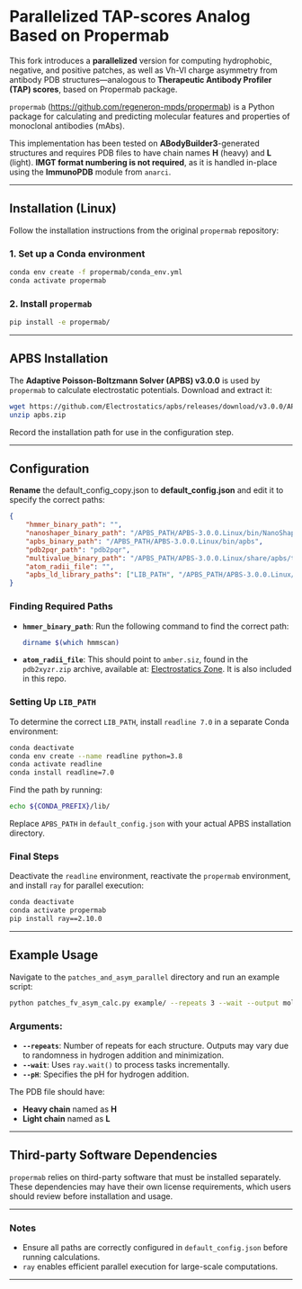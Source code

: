 # Parallelized TAP-scores Analog Based on Propermab

This fork introduces a **parallelized** version for computing hydrophobic, negative, and positive patches, as well as Vh-Vl charge asymmetry from antibody PDB structures—analogous to **Therapeutic Antibody Profiler (TAP) scores**, based on Propermab package.

`propermab` (https://github.com/regeneron-mpds/propermab) is a Python package for calculating and predicting molecular features and properties of monoclonal antibodies (mAbs).

This implementation has been tested on **ABodyBuilder3**-generated structures and requires PDB files to have chain names **H** (heavy) and **L** (light). **IMGT format numbering is not required**, as it is handled in-place using the **ImmunoPDB** module from `anarci`.

---
## Installation (Linux)

Follow the installation instructions from the original `propermab` repository:

### 1. Set up a Conda environment
```bash
conda env create -f propermab/conda_env.yml
conda activate propermab
```

### 2. Install `propermab`
```bash
pip install -e propermab/
```

---
## APBS Installation
The **Adaptive Poisson-Boltzmann Solver (APBS) v3.0.0** is used by `propermab` to calculate electrostatic potentials. Download and extract it:
```bash
wget https://github.com/Electrostatics/apbs/releases/download/v3.0.0/APBS-3.0.0_Linux.zip -O apbs.zip
unzip apbs.zip
```
Record the installation path for use in the configuration step.

---
## Configuration
**Rename** the default_config_copy.json to **default_config.json** and edit it to specify the correct paths:
```json
{
    "hmmer_binary_path": "",
    "nanoshaper_binary_path": "/APBS_PATH/APBS-3.0.0.Linux/bin/NanoShaper",
    "apbs_binary_path": "/APBS_PATH/APBS-3.0.0.Linux/bin/apbs",
    "pdb2pqr_path": "pdb2pqr",
    "multivalue_binary_path": "/APBS_PATH/APBS-3.0.0.Linux/share/apbs/tools/bin/multivalue",
    "atom_radii_file": "",
    "apbs_ld_library_paths": ["LIB_PATH", "/APBS_PATH/APBS-3.0.0.Linux/lib/"]
}
```

### Finding Required Paths
- **`hmmer_binary_path`**: Run the following command to find the correct path:
  ```bash
  dirname $(which hmmscan)
  ```
- **`atom_radii_file`**: This should point to `amber.siz`, found in the `pdb2xyzr.zip` archive, available at: [Electrostatics Zone](https://electrostaticszone.eu/downloads/scripts-and-utilities.html). It is also included in this repo. 

### Setting Up `LIB_PATH`
To determine the correct `LIB_PATH`, install `readline 7.0` in a separate Conda environment:
```bash
conda deactivate
conda env create --name readline python=3.8
conda activate readline
conda install readline=7.0
```
Find the path by running:
```bash
echo ${CONDA_PREFIX}/lib/
```
Replace `APBS_PATH` in `default_config.json` with your actual APBS installation directory.

### Final Steps
Deactivate the `readline` environment, reactivate the `propermab` environment, and install `ray` for parallel execution:
```bash
conda deactivate
conda activate propermab
pip install ray==2.10.0
```

---
## Example Usage
Navigate to the `patches_and_asym_parallel` directory and run an example script:
```bash
python patches_fv_asym_calc.py example/ --repeats 3 --wait --output molecular_features_example.json --pH 7.5
```

### Arguments:
- **`--repeats`**: Number of repeats for each structure. Outputs may vary due to randomness in hydrogen addition and minimization.
- **`--wait`**: Uses `ray.wait()` to process tasks incrementally.
- **`--pH`**: Specifies the pH for hydrogen addition.

The PDB file should have:
- **Heavy chain** named as **H**
- **Light chain** named as **L**

---
## Third-party Software Dependencies
`propermab` relies on third-party software that must be installed separately. These dependencies may have their own license requirements, which users should review before installation and usage.

---
### Notes
- Ensure all paths are correctly configured in `default_config.json` before running calculations.
- `ray` enables efficient parallel execution for large-scale computations.

---
